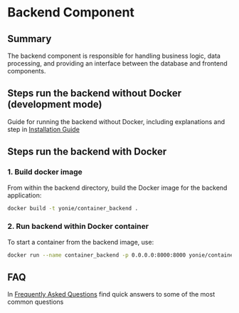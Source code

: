 # Backend Component

## Summary

The backend component is responsible for handling business logic, data processing, and providing an interface between the database and frontend components. 

## Steps run the backend without Docker (development mode)

Guide for running the backend without Docker, including explanations and step in [Installation Guide](./INSTALLATION.md)

## Steps run the backend with Docker

### 1. Build docker image

From within the backend directory, build the Docker image for the backend application:

```bash
docker build -t yonie/container_backend .

```

### 2. Run backend within Docker container

To start a container from the backend image, use:

```bash
docker run --name container_backend -p 0.0.0.0:8000:8000 yonie/container_backend
```

## FAQ

In [Frequently Asked Questions](./FAQ.md) find quick answers to some of the most common questions